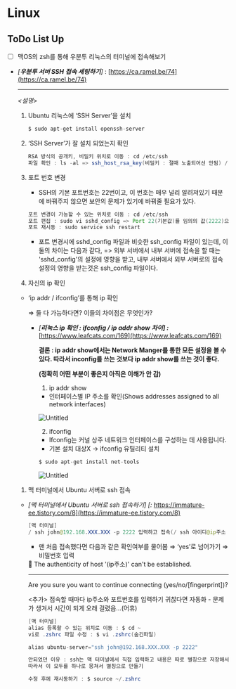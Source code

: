 # Linux

## ToDo **List Up**

- [ ]  맥OS의 zsh를 통해 우분투 리눅스의 터미널에 접속해보기
- *[***우분투 서버 SSH 접속 세팅하기***]* : [https://ca.ramel.be/74](https://ca.ramel.be/74)
    
    ---
    
    *<설명>*
    
    1. Ubuntu 리눅스에 ‘SSH Server’을 설치 
        
        ```java
        $ sudo apt-get install openssh-server
        ```
        
    2. ‘SSH Server’가 잘 설치 되었는지 확인
        
        ```java
        RSA 방식의 공개키, 비밀키 위치로 이동 : cd /etc/ssh
        파일 확인 : ls -al => ssh_host_rsa_key(비밀키 : 절때 노출되어선 안됨) / ssh_host_rsa_key.pub(공개키 : 노출 되어도 상관은 없음)
        ```
        
    
    1. 포트 번호 변경
        - SSH의 기본 포트번호는 22번이고, 이 번호는 매우 널리 알려져있기 때문에 바꿔주지 않으면 보안의 문제가 있기에 바꿔줄 필요가 있다.
        
        ```java
        포트 변경이 가능할 수 있는 위치로 이동 : cd /etc/ssh 
        포트 편집 : sudo vi sshd_config => Port 22(기본값)를 임의의 값(2222)으로 수정
        포트 재시동 : sudo service ssh restart
        ```
        
        - 포트 변경시에 sshd_config 파일과 비슷한 ssh_config 파일이 있는데, 이 둘의 차이는 다음과 같다,
            => 외부 서버에서 내부 서버에 접속을 할 때는 'sshd_config'의 설정에 영향을 받고, 내부 서버에서 외부 서버로의 접속 설정의 영향을 받는것은 ssh_config 파일이다.
            
        
    2. 자신의 ip 확인
    - ‘ip addr / ifconfig’를 통해 ip 확인
        
        ⇒ 둘 다 가능하다면? 이들의 차이점은 무엇인가?
        
        - *[**리눅스 ip 확인 : ifconfig / ip addr show 차이] :*** [https://www.leafcats.com/169](https://www.leafcats.com/169)
            
            **결론 : ip addr show에서는 Network Manger를 통한 모든 설정을 볼 수 있다. 따라서 inconfig를 쓰는 것보다 ip addr show를 쓰는 것이 좋다.**
            
            **(정확히 어떤 부분이 좋은지 아직은 이해가 안 감)**
            
            1) ip addr show
            
            - 인터페이스별 IP 주소를 확인(Shows addresses assigned to all network interfaces)
            
            ![Untitled](Linux%20ac869c79ca004bbd989b339c731bd6f6/Untitled.png)
            
            2) ifconfig
            
            - Ifconfig는 커널 상주 네트워크 인터페이스를 구성하는 데 사용됩니다.
            - 기본 설치 대상X → ifconfig 유틸리티 설치
            
            ```java
            $ sudo apt-get install net-tools
            ```
            
            ![Untitled](Linux%20ac869c79ca004bbd989b339c731bd6f6/Untitled%201.png)
            
    
    1. 맥 터미널에서 Ubuntu 서버로 ssh 접속
    - *[**맥 터미널에서 Ubuntu 서버로 ssh 접속하기]* [:** https://immature-ee.tistory.com/8](https://immature-ee.tistory.com/8)
        
        ```java
        [맥 터미널]
        / ssh john@192.168.XXX.XXX -p 2222 입력하고 접속(/ ssh 아이디@ip주소 -p 포트번호)
        ```
        
        - 맨 처음 접속했다면 다음과 같은 확인여부를 물어봄 ⇒ ‘yes’로 넘어가기 ⇒ 비밀번호 입력
        
        <aside>
        🚖 The authenticity of host '(ip주소)' can't be established.
        
        ---
        
        Are you sure you want to continue connecting (yes/no/[fingerprint])?
        
        </aside>
        
        <추가> 접속할 때마다 ip주소와 포트번호를 입력하기 귀찮다면 자동화 - 문제가 생겨서 시간이 되게 오래 걸렸음…(어휴)
        
        ```java
        [맥 터미널]
        alias 등록할 수 있는 위치로 이동 : $ cd ~
        vi로 .zshrc 파일 수정 : $ vi .zshrc(숨긴파일)
        
        alias ubuntu-server="ssh john@192.168.XXX.XXX -p 2222"
        
        안되었던 이유 : ssh는 맥 터미널에서 직접 입력하고 내용은 따로 별칭으로 저장해서 불러왔던 것이 문제가 되었음(사실,, 왜 문제가 되는지는 모르겠지만, 이렇게 되면 띄어쓰기가 인식이 안됨)
        따라서 이 모두를 하나로 뭉쳐서 별칭으로 만들기
        
        수정 후에 재시동하기 : $ source ~/.zshrc
        ```
        
    
